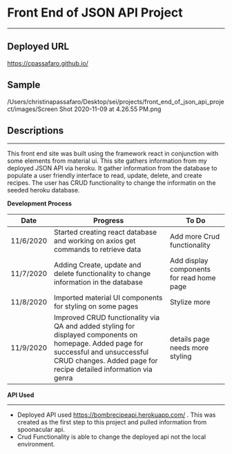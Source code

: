 # Front End of JSON API Project
_______________________

## Deployed URL

https://cpassafaro.github.io/

## Sample 

/Users/christinapassafaro/Desktop/sei/projects/front_end_of_json_api_project/images/Screen Shot 2020-11-09 at 4.26.55 PM.png

## Descriptions
_________________

This front end site was built using the framework react in conjunction with some elements from material ui. This site gathers information from my deployed JSON API via heroku. It gather information from the database to populate a user friendly interface to read, update, delete, and create recipes. The user has CRUD functionality to change the informatin on the seeded heroku database.

__Development Process__

__Date__|__Progress__|__To Do__|
--------- | ------------| ----------|
11/6/2020 | Started creating react database and working on axios get commands to retrieve data| Add more Crud functionality|
11/7/2020 | Adding Create, update and delete functionality to change information in the database | Add display components for read home page|
11/8/2020 | Imported material UI components for styling on some pages | Stylize more |
11/9/2020 | Improved CRUD functionality via QA and added styling for displayed components on homepage. Added page for successful and unsuccessful CRUD changes. Added page for recipe detailed information via genra| details page needs more styling|

__API Used__
____________
- Deployed API used https://bombrecipeapi.herokuapp.com/  .  This was created as the first step to this project and pulled information from spoonacular api.
- Crud Functionality is able to change the deployed api not the local environment.

